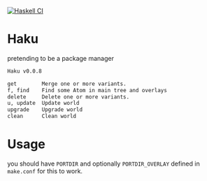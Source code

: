 [![Haskell CI](https://github.com/Miezhiko/Haku/actions/workflows/haskell.yml/badge.svg)](https://github.com/Miezhiko/Haku/actions/workflows/haskell.yml)

# Haku
pretending to be a package manager

```bash
Haku v0.0.8

get        Merge one or more variants.             
f, find    Find some Atom in main tree and overlays
delete     Delete one or more variants.            
u, update  Update world                            
upgrade    Upgrade world                           
clean      Clean world                 
```

# Usage

you should have `PORTDIR` and optionally `PORTDIR_OVERLAY` defined in `make.conf` for this to work.
